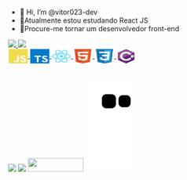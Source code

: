 - 👋 Hi, I’m @vitor023-dev
- 🌱Atualmente estou estudando React JS
- 👯Procure-me tornar um desenvolvedor front-end

<div>
  <a href="https://github.com/vitor023-dev">
  <img height="150em" src="https://github-readme-stats.vercel.app/api?username=vitor023-dev&show_icons=true&theme=dark&include_all_commits=true&count_private=true"/>
  <img height="150em" src="https://github-readme-stats.vercel.app/api/top-langs/?username=math-vieira&layout=compact&langs_count=7&theme=solarized-dark"/>
</div>
  


  <img align="center" alt="Rafa-Js" height="30" width="40" src="https://raw.githubusercontent.com/devicons/devicon/master/icons/javascript/javascript-plain.svg">
  <img align="center" alt="Rafa-Ts" height="30" width="40" src="https://raw.githubusercontent.com/devicons/devicon/master/icons/typescript/typescript-plain.svg">
  <img align="center" alt="Rafa-React" height="30" width="40" src="https://raw.githubusercontent.com/devicons/devicon/master/icons/react/react-original.svg">
  <img align="center" alt="Rafa-HTML" height="30" width="40" src="https://raw.githubusercontent.com/devicons/devicon/master/icons/html5/html5-original.svg">
  <img align="center" alt="Rafa-CSS" height="30" width="40" src="https://raw.githubusercontent.com/devicons/devicon/master/icons/css3/css3-original.svg">
  <img align="center" alt="Rafa-Csharp" height="30" width="40" src="https://raw.githubusercontent.com/devicons/devicon/master/icons/csharp/csharp-original.svg">
</div>

  
  ##
 
<div> 

  <a href ="mailto:vms023dev@gmail.com"><img src="https://img.shields.io/badge/-Gmail-%23333?style=for-the-badge&logo=gmail&logoColor=white" target="_blank"></a>
  <a href="https://www.linkedin.com/in/vitor-oliveira-759b7b247/" target="_blank"><img src="https://img.shields.io/badge/-LinkedIn-%230077B5?style=for-the-badge&logo=linkedin&logoColor=white" target="_blank"></a> 
<img src="https://res.cloudinary.com/practicaldev/image/fetch/s--9iV3HR9T--/c_limit%2Cf_auto%2Cfl_progressive%2Cq_auto%2Cw_880/https://img.shields.io/badge/WhatsApp-25D366%3Fstyle%3Dfor-the-badge%26logo%3Dwhatsapp%26logoColor%3Dwhite" loading="lazy" width="113" height="28">
  ![Snake animation](https://github.com/rafaballerini/rafaballerini/blob/output/github-contribution-grid-snake.svg)
 
</div
  
